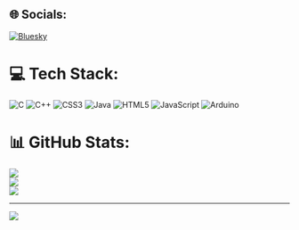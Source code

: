 
## 🌐 Socials:
[![Bluesky](https://img.shields.io/badge/bluesky-0285FF?style=for-the-badge&logo=bluesky&logoColor=%23FFFFFF)](https://bsky.app/profile/slyzoo.net)

# 💻 Tech Stack:
![C](https://img.shields.io/badge/c-%2300599C.svg?style=for-the-badge&logo=c&logoColor=white)
![C++](https://img.shields.io/badge/c++-%2300599C.svg?style=for-the-badge&logo=c%2B%2B&logoColor=white)
![CSS3](https://img.shields.io/badge/css3-%231572B6.svg?style=for-the-badge&logo=css3&logoColor=white)
![Java](https://img.shields.io/badge/java-%23ED8B00.svg?style=for-the-badge&logo=openjdk&logoColor=white)
![HTML5](https://img.shields.io/badge/html5-%23E34F26.svg?style=for-the-badge&logo=html5&logoColor=white)
![JavaScript](https://img.shields.io/badge/javascript-%23323330.svg?style=for-the-badge&logo=javascript&logoColor=%23F7DF1E)
![Arduino](https://img.shields.io/badge/-Arduino-00979D?style=for-the-badge&logo=Arduino&logoColor=white)
# 📊 GitHub Stats:
![](https://github-readme-stats.vercel.app/api?username=slyzoo&theme=dark&hide_border=false&include_all_commits=false&count_private=false)
<br/>
![](https://nirzak-streak-stats.vercel.app/?user=slyzoo&theme=dark&hide_border=false)
<br/>
![](https://github-readme-stats.vercel.app/api/top-langs/?username=slyzoo&theme=dark&hide_border=false&include_all_commits=false&count_private=false&layout=compact)

---
[![](https://visitcount.itsvg.in/api?id=slyzoo&icon=0&color=0)](https://visitcount.itsvg.in)